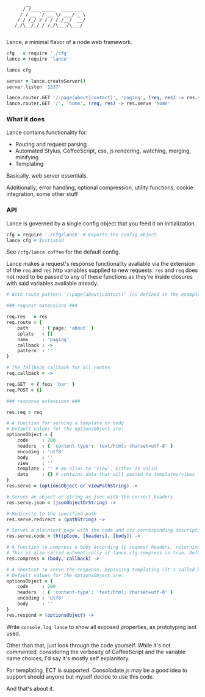 ```
       __                     
      / /___ _____  ________  
     / / __ `/ __ \/ ___/ _ \ 
    / / /_/ / / / / /__/  __/ 
   /_/\__/_/_/ /_/\___/\___/  
                              
```
Lance, a minimal flavor of a node web framework.

```coffee
cfg   = require './cfg'
lance = require 'lance'

lance cfg

server = lance.createServer()
server.listen '1337'

lance.router.GET '/:page(about|contact)', 'paging', (req, res) -> res.serve "pages/#{req.route.path.page}"
lance.router.GET '/', 'home', (req, res) -> res.serve 'home'
```

### What it does

Lance contains functionality for:
- Routing and request parsing
- Automated Stylus, CoffeeScript, css, js rendering, watching, merging, minifying
- Templating

Basically, web server essentials.

Additionally; error handling, optional compression, utility functions, cookie integration, some other stuff

### API
Lance is governed by a single config object that you feed it on initialization.

```coffee
cfg = require './cfg/lance' # Exports the config object
lance cfg # Initiated
```

See `/cfg/lance.coffee` for the default config.

Lance makes a request's response functionality avaliable via the extension of the `req` and `res` http variables supplied to new requests. `res` and `req` does not need to be passed to any of these functions as they're inside closures with said variables avaliable already.

```coffee
# With route pattern '/:page(about|contact)' (as defined in the example above) matching the url path '/about?foo=bar'

### request extensions ###

req.res   = res
req.route = {
    path     : { page: 'about' }
    splats   : []
    name     : 'paging'
    callback : ->
    pattern  : ''
}

# The fallback callback for all routes
req.callback = ->

req.GET  = { foo: 'bar' }
req.POST = {}

### response extensions ###

res.req = req

# A function for serving a template or body
# Default values for the optionsObject are:
optionsObject = {
    code     : 200
    headers  : { 'content-type': 'text/html; charset=utf-8' }
    encoding : 'utf8'
    body     : ''
    view     : ''
    template : '' # An alias to 'view'. Either is valid
    data     : {} # contains data that will passed to templates/views
}
res.serve = (optionsObject or viewPathString) ->

# Serves an object or string as json with the correct headers
res.serve.json = (jsonObjectOrString) ->

# Redirects to the specified path
res.serve.redirect = (pathString) ->

# Serves a plaintext page with the code and its corresponding description (as body) as defined in httpcodes.coffee
res.serve.code = (httpCode, [headers], [body]) ->

# A function to compress a body according to request headers, returning it in a callback
# This is also called automatically if lance.cfg.compress is true. Default is false
res.compress = (body, callback) ->

# A shortcut to serve the response, bypassing templating (it's called by res.serve eventually)
# Default values for the optionsObject are:
optionsObject = {
    code     : 200
    headers  : { 'content-type': 'text/html; charset=utf-8' }
    encoding : 'utf8'
    body     : ''
}
res.respond = (optionsObject) ->

```

Write `console.log lance` to show all exposed properties, as prototyping isnt used.

Other than that, just look through the code yourself. While it's not commented, considering the verbosity of CoffeeScript and the variable name choices, I'd say it's mostly self explanitory.

For templating, ECT is supported. Consolodate.js may be a good idea to support should anyone but myself decide to use this code.

And that's about it.








